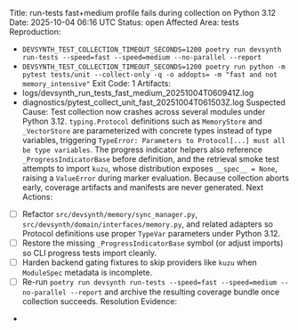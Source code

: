 Title: run-tests fast+medium profile fails during collection on Python 3.12
Date: 2025-10-04 06:16 UTC
Status: open
Affected Area: tests
Reproduction:
  - `DEVSYNTH_TEST_COLLECTION_TIMEOUT_SECONDS=1200 poetry run devsynth run-tests --speed=fast --speed=medium --no-parallel --report`
  - `DEVSYNTH_TEST_COLLECTION_TIMEOUT_SECONDS=1200 poetry run python -m pytest tests/unit --collect-only -q -o addopts= -m "fast and not memory_intensive"`
Exit Code: 1
Artifacts:
  - logs/devsynth_run_tests_fast_medium_20251004T060941Z.log
  - diagnostics/pytest_collect_unit_fast_20251004T061503Z.log
Suspected Cause: Test collection now crashes across several modules under Python 3.12. `typing.Protocol` definitions such as `MemoryStore` and `_VectorStore` are parameterized with concrete types instead of type variables, triggering `TypeError: Parameters to Protocol[...] must all be type variables`. The progress indicator helpers also reference `_ProgressIndicatorBase` before definition, and the retrieval smoke test attempts to import `kuzu`, whose distribution exposes `__spec__ = None`, raising a `ValueError` during marker evaluation. Because collection aborts early, coverage artifacts and manifests are never generated.
Next Actions:
  - [ ] Refactor `src/devsynth/memory/sync_manager.py`, `src/devsynth/domain/interfaces/memory.py`, and related adapters so Protocol definitions use proper `TypeVar` parameters under Python 3.12.
  - [ ] Restore the missing `_ProgressIndicatorBase` symbol (or adjust imports) so CLI progress tests import cleanly.
  - [ ] Harden backend gating fixtures to skip providers like `kuzu` when `ModuleSpec` metadata is incomplete.
  - [ ] Re-run `poetry run devsynth run-tests --speed=fast --speed=medium --no-parallel --report` and archive the resulting coverage bundle once collection succeeds.
Resolution Evidence:
  -
